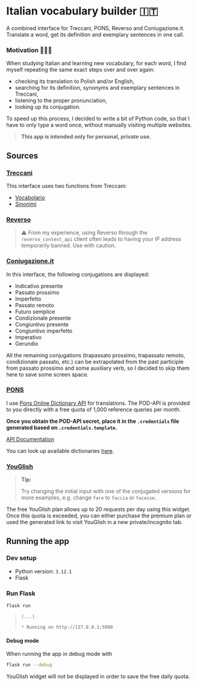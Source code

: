 # Italian vocabulary builder 🇮🇹

A combined interface for Treccani, PONS, Reverso and Coniugazione.it. Translate
a word, get its definition and exemplary
sentences in one call.

### Motivation 👩🏻‍🎓

When studying Italian and learning new vocabulary, for each word, I find myself
repeating the same exact steps over and over again:

* checking its translation to Polish and/or English,
* searching for its definition, synonyms and exemplary sentences in Treccani,
* listening to the proper pronunciation,
* looking up its conjugation.

To speed up this process, I decided to write a bit of Python code, so that I
have to only type a word once,
without manually visiting multiple websites.

> **This app is intended only for personal, private use.**

## Sources

### [Treccani](https://www.treccani.it/)

This interface uses two functions from Treccani:

* [Vocabolario](https://www.treccani.it/vocabolario/)
* [Sinonimi](https://www.treccani.it/sinonimi/)

### [Reverso](https://context.reverso.net/)

> ⚠️ From my experience, using Reverso through the `reverso_context_api` client
> often leads to having your IP address
> temporarily banned.
> Use with caution.

### [Coniugazione.it](https://www.coniugazione.it/)

In this interface, the following conjugations are displayed:

* Indicativo presente
* Passato prossimo
* Imperfetto
* Passato remoto
* Futuro semplice
* Condizionale presente
* Congiuntivo presente
* Congiuntivo imperfetto
* Imperativo
* Gerundio

All the remaining conjugations (trapassato prossimo, trapassato remoto,
condizionale passato, etc.) can be extrapolated
from the past participle from passato prossimo and some auxiliary verb, so I
decided to skip them here to save some screen space.

### [PONS](https://en.pons.com/)

I use
[Pons Online Dictionary API](https://en.pons.com/p/online-dictionary/developers/api)
for translations.
The POD-API is provided to you directly with a free quota of 1,000 reference
queries per month.

**Once you obtain the POD-API secret, place it in the `.credentials` file
generated based on `.credentials.template`.**

[API Documentation](https://pl.pons.com/p/files/uploads/pons/api/api-documentation.pdf)

You can look up available
dictionaries [here](https://api.pons.com/v1/dictionaries?language=en).

### [YouGlish](https://youglish.com/italian)

> **Tip:**
>
> Try changing the initial input with one of the conjugated versions for more
> examples, e.g. change `fare` to `faccia` or `facesse`.

The free YouGlish plan allows up to 20 requests per day using this widget.
Once this quota is exceeded, you can either purchase the premium plan
or used the generated link to visit YouGlish in a new private/incognito tab.

## Running the app

### Dev setup

* Python version: `3.12.1`
* Flask

### Run Flask

```bash
flask run
```

> `(...)`
>
> `* Running on http://127.0.0.1:5000`

#### Debug mode

When running the app in debug mode with

```bash
flask run --debug
```

YouGlish widget will not be displayed in order
to save the free daily quota.
